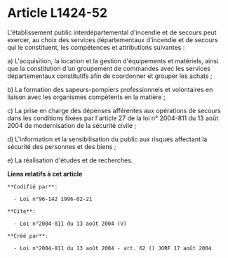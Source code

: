 # Article L1424-52

L'établissement public interdépartemental d'incendie et de secours peut exercer, au choix des services départementaux
d'incendie et de secours qui le constituent, les compétences et attributions suivantes : 

a) L'acquisition, la location et la gestion d'équipements et matériels, ainsi que la constitution d'un groupement de
commandes avec les services départementaux constitutifs afin de coordonner et grouper les achats ; 

b) La formation des sapeurs-pompiers professionnels et volontaires en liaison avec les organismes compétents en la matière ; 

c) La prise en charge des dépenses afférentes aux opérations de secours dans les conditions fixées par l'article 27 de la loi
n° 2004-811 du 13 août 2004 de modernisation de la sécurité civile ; 

d) L'information et la sensibilisation du public aux risques affectant la sécurité des personnes et des biens ; 

e) La réalisation d'études et de recherches.

**Liens relatifs à cet article**

	**Codifié par**:

	  - Loi n°96-142 1996-02-21

	**Cite**:

	  - Loi n°2004-811 du 13 août 2004 (V)

	**Créé par**:

	  - Loi n°2004-811 du 13 août 2004 - art. 62 () JORF 17 août 2004
